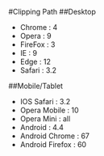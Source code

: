 #Clipping Path
##Desktop
* Chrome : 4
* Opera : 9
* FireFox : 3
* IE : 9
* Edge : 12
* Safari : 3.2

##Mobile/Tablet
* IOS Safari : 3.2
* Opera Mobile : 10
* Opera Mini : all
* Android : 4.4
* Android Chrome : 67
* Android Firefox : 60
